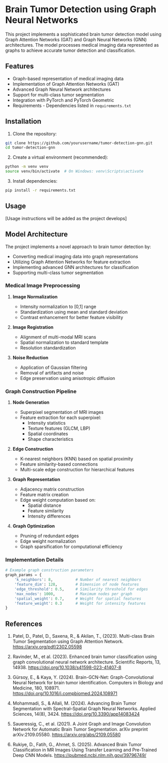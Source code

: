 # Brain Tumor Detection using Graph Neural Networks

This project implements a sophisticated brain tumor detection model using Graph Attention Networks (GAT) and Graph Neural Networks (GNN) architectures. The model processes medical imaging data represented as graphs to achieve accurate tumor detection and classification.

## Features

- Graph-based representation of medical imaging data
- Implementation of Graph Attention Networks (GAT)
- Advanced Graph Neural Network architectures
- Support for multi-class tumor segmentation
- Integration with PyTorch and PyTorch Geometric
- Requirements - Dependencies listed in `requirements.txt`

## Installation

1. Clone the repository:
```bash
git clone https://github.com/yourusername/tumor-detection-gnn.git
cd tumor-detection-gnn
```

2. Create a virtual environment (recommended):
```bash
python -m venv venv
source venv/bin/activate  # On Windows: venv\Scripts\activate
```

3. Install dependencies:
```bash
pip install -r requirements.txt
```

## Usage

[Usage instructions will be added as the project develops]

## Model Architecture

The project implements a novel approach to brain tumor detection by:
- Converting medical imaging data into graph representations
- Utilizing Graph Attention Networks for feature extraction
- Implementing advanced GNN architectures for classification
- Supporting multi-class tumor segmentation

### Medical Image Preprocessing
1. **Image Normalization**
   - Intensity normalization to [0,1] range
   - Standardization using mean and standard deviation
   - Contrast enhancement for better feature visibility

2. **Image Registration**
   - Alignment of multi-modal MRI scans
   - Spatial normalization to standard template
   - Resolution standardization

3. **Noise Reduction**
   - Application of Gaussian filtering
   - Removal of artifacts and noise
   - Edge preservation using anisotropic diffusion

### Graph Construction Pipeline
1. **Node Generation**
   - Superpixel segmentation of MRI images
   - Feature extraction for each superpixel:
     - Intensity statistics
     - Texture features (GLCM, LBP)
     - Spatial coordinates
     - Shape characteristics

2. **Edge Construction**
   - K-nearest neighbors (KNN) based on spatial proximity
   - Feature similarity-based connections
   - Multi-scale edge construction for hierarchical features

3. **Graph Representation**
   - Adjacency matrix construction
   - Feature matrix creation
   - Edge weight computation based on:
     - Spatial distance
     - Feature similarity
     - Intensity differences

4. **Graph Optimization**
   - Pruning of redundant edges
   - Edge weight normalization
   - Graph sparsification for computational efficiency

### Implementation Details
```python
# Example graph construction parameters
graph_params = {
    'k_neighbors': 8,          # Number of nearest neighbors
    'feature_dim': 128,        # Dimension of node features
    'edge_threshold': 0.5,     # Similarity threshold for edges
    'max_nodes': 1000,         # Maximum nodes per graph
    'spatial_weight': 0.7,     # Weight for spatial features
    'feature_weight': 0.3      # Weight for intensity features
}
```

## References

1. Patel, D., Patel, D., Saxena, R., & Akilan, T., (2023). Multi-class Brain Tumor Segmentation using Graph Attention Network. https://arxiv.org/pdf/2302.05598

2. Ravinder, M., et al. (2023). Enhanced brain tumor classification using graph convolutional neural network architecture. Scientific Reports, 13, 14938. https://doi.org/10.1038/s41598-023-41407-8 

3. Gürsoy, E., & Kaya, Y. (2024). Brain-GCN-Net: Graph-Convolutional Neural Network for brain tumor identification. Computers in Biology and Medicine, 180, 108971. https://doi.org/10.1016/j.compbiomed.2024.108971 

4. Mohammadi, S., & Allali, M. (2024). Advancing Brain Tumor Segmentation with Spectral–Spatial Graph Neural Networks. Applied Sciences, 14(8), 3424. https://doi.org/10.3390/app14083424 

5. Saueressig, C., et al. (2021). A Joint Graph and Image Convolution Network for Automatic Brain Tumor Segmentation. arXiv preprint arXiv:2109.05580. https://arxiv.org/abs/2109.05580

6. Rukiye, D., Fatih, G., Ahmet, S. (2025). Advanced Brain Tumor Classification in MR Images Using Transfer Learning and Pre-Trained Deep CNN Models. https://pubmed.ncbi.nlm.nih.gov/39796749/

